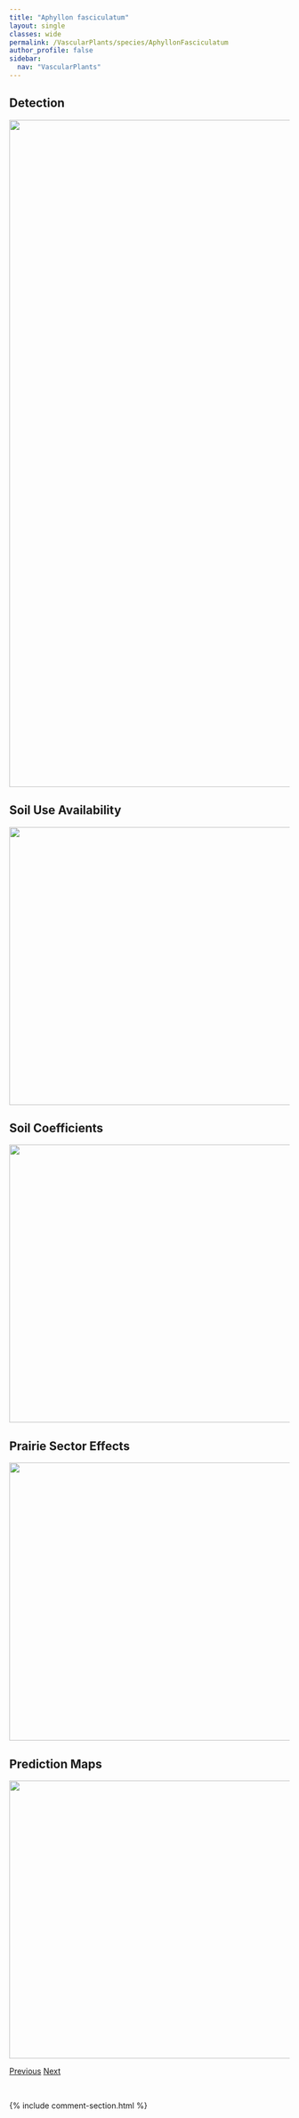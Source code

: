 ```yaml
---
title: "Aphyllon fasciculatum"
layout: single
classes: wide
permalink: /VascularPlants/species/AphyllonFasciculatum
author_profile: false
sidebar:
  nav: "VascularPlants"
---
```


<h2>Detection</h2>

<a href="https://drive.google.com/uc?export=view&id=1SFZGGN2Ldt1E7Xdyyj11aoXbR-ukfS9N">
<img src="https://drive.google.com/uc?export=view&id=1SFZGGN2Ldt1E7Xdyyj11aoXbR-ukfS9N" height = "1200" width = "800">
</a>


<h2>Soil Use Availability</h2>

<a href="https://drive.google.com/uc?export=view&id=17FUEom_ql6sLvGHjmvR8xFlArl3Gvp7R">
<img src="https://drive.google.com/uc?export=view&id=17FUEom_ql6sLvGHjmvR8xFlArl3Gvp7R" height = "500" width = "1000">
</a>


<h2>Soil Coefficients</h2>

<a href="https://drive.google.com/uc?export=view&id=1nbzGdFso8xH6vHWcqrZbz1aTtEioDAZ0">
<img src="https://drive.google.com/uc?export=view&id=1nbzGdFso8xH6vHWcqrZbz1aTtEioDAZ0" height = "500" width = "1000">
</a>


<h2>Prairie Sector Effects</h2>

<a href="https://drive.google.com/uc?export=view&id=1BNnv87yi_P1nWHzsNIrJrhCBB15ZD7wX">
<img src="https://drive.google.com/uc?export=view&id=1BNnv87yi_P1nWHzsNIrJrhCBB15ZD7wX" height = "500" width = "1000">
</a>


<h2>Prediction Maps</h2>

<a href="https://drive.google.com/uc?export=view&id=1UPBUHLqoAqdsWH2oq_-04GJMqSlGuDj2">
<img src="https://drive.google.com/uc?export=view&id=1UPBUHLqoAqdsWH2oq_-04GJMqSlGuDj2" height = "500" width = "1000">
</a>


<a href="/DevelopmentWebsite/VascularPlants/species/AnticleaOccidentalis" class="pagination--pager" title="Anticlea occidentalis">Previous</a> <a href="/DevelopmentWebsite/VascularPlants/species/AphyllonLudovicianum" class="pagination--pager" title="Aphyllon ludovicianum">Next</a>

<p>&nbsp;</p>

{% include comment-section.html %}

